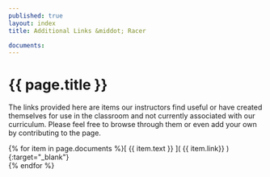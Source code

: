 ```yaml
---
published: true
layout: index
title: Additional Links &middot; Racer

documents:
---
```


# {{ page.title }}

The links provided here are items our instructors find useful or have created themselves for use in the classroom and not currently associated with our curriculum. Please feel free to browse through them or even add your own by contributing to the page.

{% for item in page.documents %}[ {{ item.text }} ]( {{ item.link}} ){:target="_blank"}  
{% endfor %}

